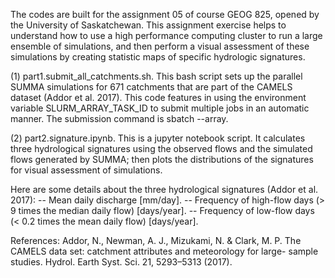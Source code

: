 The codes are built for the assignment 05 of course GEOG 825, opened by the University of Saskatchewan. This assignment exercise helps to understand how to use a high performance computing cluster to run a large ensemble of simulations, and then perform a visual assessment of these simulations by creating statistic maps of specific hydrologic signatures.

(1) part1.submit_all_catchments.sh. This bash script sets up the parallel SUMMA simulations for 671 catchments that are part of the CAMELS dataset (Addor et al. 2017). This code features in using the environment variable SLURM_ARRAY_TASK_ID to submit multiple jobs in an automatic manner. The submission command is sbatch --array.

(2) part2.signature.ipynb. This is a jupyter notebook script. It calculates three hydrological signatures using the observed flows and the simulated flows generated by SUMMA; then plots the distributions of the signatures for visual assessment of simulations. 

Here are some details about the three hydrological signatures (Addor et al. 2017):
 -- Mean daily discharge	[mm/day].
 -- Frequency of high-flow days (> 9 times the median daily flow)	[days/year].
 -- Frequency of low-flow days (< 0.2 times the mean daily flow) [days/year].

References:
Addor, N., Newman, A. J., Mizukami, N. & Clark, M. P. The CAMELS data set: catchment attributes and meteorology for large- sample studies. Hydrol. Earth Syst. Sci. 21, 5293–5313 (2017).
